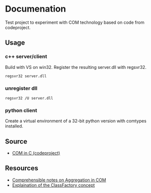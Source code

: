 # Documenation

Test project to experiment with COM technology based on code from codeproject.

## Usage

### c++ server/client

Build with VS on win32. Register the resulting server.dll with regsvr32.

`regsvr32 server.dll`

### unregister dll

`regsvr32 /U server.dll`

### python client

Create a virtual environment of a 32-bit python version with comtypes installed.

## Source

- [COM in C (codeproject)](https://www.codeproject.com/Articles/338268/COM-in-C)

## Resources

- [Comprehensible notes on Aggregation in COM](https://www.codeproject.com/Articles/5337/COM-Concept-Unleashing-Aggregation)
- [Explaination of the ClassFactory concept](https://www.codeproject.com/Articles/4685/Single-class-object-for-multiple-COM-classes)
